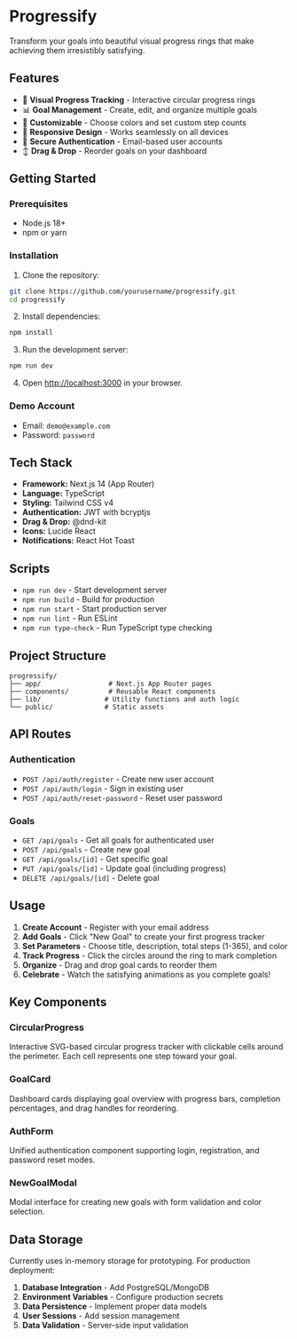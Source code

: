 # Progressify

Transform your goals into beautiful visual progress rings that make achieving them irresistibly satisfying.

## Features

- 🎯 **Visual Progress Tracking** - Interactive circular progress rings
- 📊 **Goal Management** - Create, edit, and organize multiple goals
- 🎨 **Customizable** - Choose colors and set custom step counts
- 📱 **Responsive Design** - Works seamlessly on all devices
- 🔐 **Secure Authentication** - Email-based user accounts
- ↕️ **Drag & Drop** - Reorder goals on your dashboard

## Getting Started

### Prerequisites

- Node.js 18+
- npm or yarn

### Installation

1. Clone the repository:

```bash
git clone https://github.com/yourusername/progressify.git
cd progressify
```

2. Install dependencies:

```bash
npm install
```

3. Run the development server:

```bash
npm run dev
```

4. Open [http://localhost:3000](http://localhost:3000) in your browser.

### Demo Account

- Email: `demo@example.com`
- Password: `password`

## Tech Stack

- **Framework:** Next.js 14 (App Router)
- **Language:** TypeScript
- **Styling:** Tailwind CSS v4
- **Authentication:** JWT with bcryptjs
- **Drag & Drop:** @dnd-kit
- **Icons:** Lucide React
- **Notifications:** React Hot Toast

## Scripts

- `npm run dev` - Start development server
- `npm run build` - Build for production
- `npm run start` - Start production server
- `npm run lint` - Run ESLint
- `npm run type-check` - Run TypeScript type checking

## Project Structure

```
progressify/
├── app/                 # Next.js App Router pages
├── components/          # Reusable React components
├── lib/                # Utility functions and auth logic
└── public/             # Static assets
```

## API Routes

### Authentication

- `POST /api/auth/register` - Create new user account
- `POST /api/auth/login` - Sign in existing user
- `POST /api/auth/reset-password` - Reset user password

### Goals

- `GET /api/goals` - Get all goals for authenticated user
- `POST /api/goals` - Create new goal
- `GET /api/goals/[id]` - Get specific goal
- `PUT /api/goals/[id]` - Update goal (including progress)
- `DELETE /api/goals/[id]` - Delete goal

## Usage

1. **Create Account** - Register with your email address
2. **Add Goals** - Click "New Goal" to create your first progress tracker
3. **Set Parameters** - Choose title, description, total steps (1-365), and color
4. **Track Progress** - Click the circles around the ring to mark completion
5. **Organize** - Drag and drop goal cards to reorder them
6. **Celebrate** - Watch the satisfying animations as you complete goals!

## Key Components

### CircularProgress

Interactive SVG-based circular progress tracker with clickable cells around the perimeter. Each cell represents one step toward your goal.

### GoalCard

Dashboard cards displaying goal overview with progress bars, completion percentages, and drag handles for reordering.

### AuthForm

Unified authentication component supporting login, registration, and password reset modes.

### NewGoalModal

Modal interface for creating new goals with form validation and color selection.

## Data Storage

Currently uses in-memory storage for prototyping. For production deployment:

1. **Database Integration** - Add PostgreSQL/MongoDB
2. **Environment Variables** - Configure production secrets
3. **Data Persistence** - Implement proper data models
4. **User Sessions** - Add session management
5. **Data Validation** - Server-side input validation
